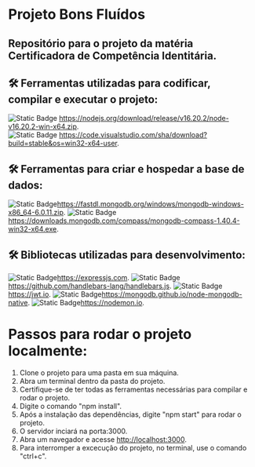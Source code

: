 # Projeto Bons Fluídos
## Repositório para o projeto da matéria Certificadora de Competência Identitária.

## 🛠 Ferramentas utilizadas para codificar, compilar e executar o projeto:
![Static Badge](https://img.shields.io/badge/Node-v16.20.0-brightgreen) https://nodejs.org/download/release/v16.20.2/node-v16.20.2-win-x64.zip.
<br>
![Static Badge](https://img.shields.io/badge/VScode-v1.84-blue) https://code.visualstudio.com/sha/download?build=stable&os=win32-x64-user.

## 🛠 Ferramentas para criar e hospedar a base de dados:
![Static Badge](https://img.shields.io/badge/MongoDB-v6.0.3-darkgreen)https://fastdl.mongodb.org/windows/mongodb-windows-x86_64-6.0.11.zip.
![Static Badge](https://img.shields.io/badge/MongoDB%20Compass-v1.40.4-darkgreen)https://downloads.mongodb.com/compass/mongodb-compass-1.40.4-win32-x64.exe.

## 🛠 Bibliotecas utilizadas para desenvolvimento:
![Static Badge](https://img.shields.io/badge/Express-v4.18.2-yellow)https://expressjs.com.
![Static Badge](https://img.shields.io/badge/ExpressHandlebars-v6.0.6-darkred)https://github.com/handlebars-lang/handlebars.js.
![Static Badge](https://img.shields.io/badge/Jsonwebtoken-v8.5.1-purple)https://jwt.io.
![Static Badge](https://img.shields.io/badge/Mongodb-v4.12.1-darkgreen)https://mongodb.github.io/node-mongodb-native.
![Static Badge](https://img.shields.io/badge/Nodemon-v2.0.20-orange)https://nodemon.io.

# Passos para rodar o projeto localmente:
1. Clone o projeto para uma pasta em sua máquina.
2. Abra um terminal dentro da pasta do projeto.
3. Certifique-se de ter todas as ferramentas necessárias para compilar e rodar o projeto.
4. Digite o comando "npm install".
5. Após a instalação das dependências, digite "npm start" para rodar o projeto.
6. O servidor inciará na porta:3000.
7. Abra um navegador e acesse <http://localhost:3000>.
8. Para interromper a excecução do projeto, no terminal, use o comando "ctrl+c".